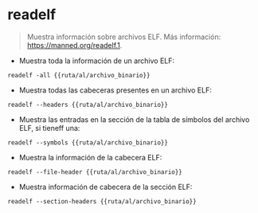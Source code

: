 # readelf

> Muestra información sobre archivos ELF.
> Más información: <https://manned.org/readelf.1>.

- Muestra toda la información de un archivo ELF:

`readelf -all {{ruta/al/archivo_binario}}`

- Muestra todas las cabeceras presentes en un archivo ELF:

`readelf --headers {{ruta/al/archivo_binario}}`

- Muestra las entradas en la sección de la tabla de símbolos del archivo ELF, si tieneff una:

`readelf --symbols {{ruta/al/archivo_binario}}`

- Muestra la información de la cabecera ELF:

`readelf --file-header {{ruta/al/archivo_binario}}`

- Muestra información de cabecera de la sección ELF:

`readelf --section-headers {{ruta/al/archivo_binario}}`
